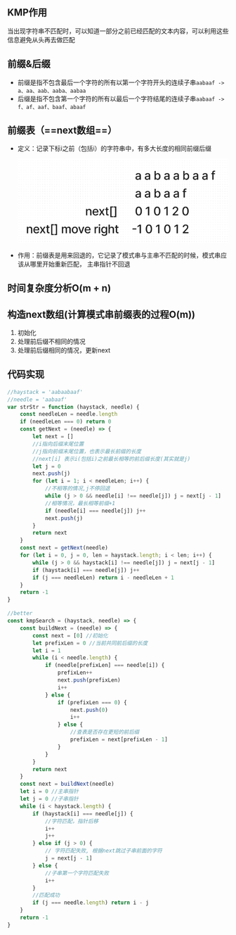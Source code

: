 

## KMP作用

当出现字符串不匹配时，可以知道一部分之前已经匹配的文本内容，可以利用这些信息避免从头再去做匹配

## 前缀&后缀

- 前缀是指不包含最后一个字符的所有以第一个字符开头的连续子串`aabaaf -> a、aa、aab、aaba、aabaa`
- 后缀是指不包含第一个字符的所有以最后一个字符结尾的连续子串`aabaaf -> f、af、aaf、baaf、abaaf`

## 前缀表（==next数组==）

- 定义：记录下标i之前（包括i）的字符串中，有多大长度的相同前缀后缀

  ![](./images/kmp-1.png)

- 作用：前缀表是用来回退的，它记录了模式串与主串不匹配的时候，模式串应该从哪里开始重新匹配， 主串指针不回退

## 时间复杂度分析O(m + n)

## 构造next数组(计算模式串前缀表的过程O(m))    

1. 初始化
2. 处理前后缀不相同的情况
3. 处理前后缀相同的情况，更新next

## 代码实现

```javascript
//haystack = 'aabaabaaf'
//needle = 'aabaaf'
var strStr = function (haystack, needle) {
	const needleLen = needle.length
	if (needleLen === 0) return 0
	const getNext = (needle) => {
		let next = []
		//i指向后缀末尾位置
		//j指向前缀末尾位置，也表示最长前缀的长度
		//next[i] 表示i(包括i)之前最长相等的前后缀长度(其实就是j)
		let j = 0
		next.push(j)
		for (let i = 1; i < needleLen; i++) {
			//不相等的情况,j不停回退
			while (j > 0 && needle[i] !== needle[j]) j = next[j - 1]
			//相等情况，最长相等前缀+1
			if (needle[i] === needle[j]) j++
			next.push(j)
		}
		return next
	}
	const next = getNext(needle)
	for (let i = 0, j = 0, len = haystack.length; i < len; i++) {
		while (j > 0 && haystack[i] !== needle[j]) j = next[j - 1]
		if (haystack[i] === needle[j]) j++
		if (j === needleLen) return i - needleLen + 1
	}
	return -1
}
```

```javascript
//better
const kmpSearch = (haystack, needle) => {
	const buildNext = (needle) => {
		const next = [0] //初始化
		let prefixLen = 0 //当前共同前后缀的长度
		let i = 1
		while (i < needle.length) {
			if (needle[prefixLen] === needle[i]) {
				prefixLen++
				next.push(prefixLen)
				i++
			} else {
				if (prefixLen === 0) {
					next.push(0)
					i++
				} else {
					//查表是否存在更短的前后缀
					prefixLen = next[prefixLen - 1]
				}
			}
		}
		return next
	}
	const next = buildNext(needle)
	let i = 0 //主串指针
	let j = 0 //子串指针
	while (i < haystack.length) {
		if (haystack[i] === needle[j]) {
			//字符匹配，指针后移
			i++
			j++
		} else if (j > 0) {
			// 字符匹配失败, 根据next跳过子串前面的字符
			j = next[j - 1]
		} else {
			//子串第一个字符匹配失败
			i++
		}
		//匹配成功
		if (j === needle.length) return i - j
	}
	return -1
}
```




